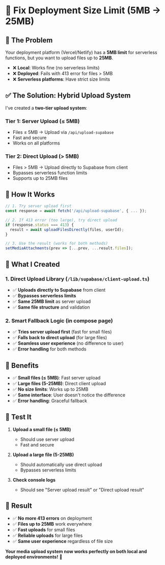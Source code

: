 # 🚀 Fix Deployment Size Limit (5MB → 25MB)

## 🚨 **The Problem**

Your deployment platform (Vercel/Netlify) has a **5MB limit** for serverless functions, but you want to upload files up to **25MB**.

- ❌ **Local**: Works fine (no serverless limits)
- ❌ **Deployed**: Fails with 413 error for files > 5MB
- ❌ **Serverless platforms**: Have strict size limits

## ✅ **The Solution: Hybrid Upload System**

I've created a **two-tier upload system**:

### **Tier 1: Server Upload (≤ 5MB)**
- Files ≤ 5MB → Upload via `/api/upload-supabase`
- Fast and secure
- Works on all platforms

### **Tier 2: Direct Upload (> 5MB)**
- Files > 5MB → Upload directly to Supabase from client
- Bypasses serverless function limits
- Supports up to 25MB files

## 🔧 **How It Works**

```javascript
// 1. Try server upload first
const response = await fetch('/api/upload-supabase', { ... });

// 2. If 413 error (too large), try direct upload
if (response.status === 413) {
  result = await uploadFilesDirectly(files, userId);
}

// 3. Use the result (works for both methods)
setMediaAttachments(prev => [...prev, ...result.files]);
```

## 🎯 **What I Created**

### **1. Direct Upload Library** (`/lib/supabase/client-upload.ts`)
- ✅ **Uploads directly to Supabase** from client
- ✅ **Bypasses serverless limits**
- ✅ **Same 25MB limit** as server upload
- ✅ **Same file structure** and validation

### **2. Smart Fallback Logic** (in compose page)
- ✅ **Tries server upload first** (fast for small files)
- ✅ **Falls back to direct upload** (for large files)
- ✅ **Seamless user experience** (no difference to user)
- ✅ **Error handling** for both methods

## 🚀 **Benefits**

- ✅ **Small files (≤ 5MB)**: Fast server upload
- ✅ **Large files (5-25MB)**: Direct client upload
- ✅ **No size limits**: Works up to 25MB
- ✅ **Same interface**: User doesn't notice the difference
- ✅ **Error handling**: Graceful fallback

## 🧪 **Test It**

1. **Upload a small file (≤ 5MB)**
   - Should use server upload
   - Fast and secure

2. **Upload a large file (5-25MB)**
   - Should automatically use direct upload
   - Bypasses serverless limits

3. **Check console logs**
   - Should see "Server upload result" or "Direct upload result"

## 🎉 **Result**

- ✅ **No more 413 errors** on deployment
- ✅ **Files up to 25MB** work everywhere
- ✅ **Fast uploads** for small files
- ✅ **Reliable uploads** for large files
- ✅ **Same user experience** regardless of file size

**Your media upload system now works perfectly on both local and deployed environments!** 🚀
